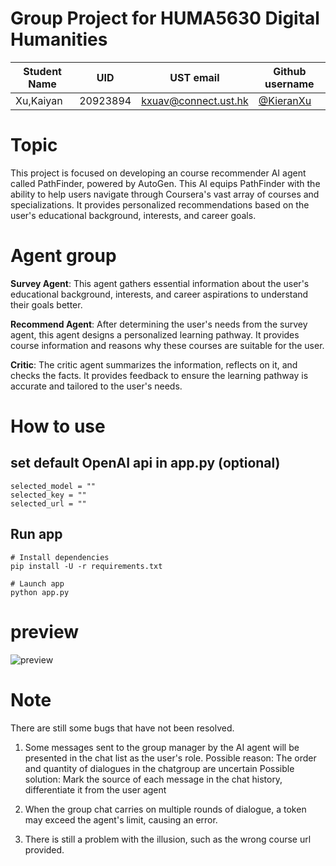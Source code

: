 # Group Project for HUMA5630 Digital Humanities

| Student Name | UID | UST email | Github username |
| ------------ | --- | --------- | --------------- |
|     Xu,Kaiyan| 20923894    |    kxuav@connect.ust.hk       |    [@KieranXu](https://github.com/KieranXu)             |


# Topic
This project is focused on developing an course recommender AI agent called PathFinder, powered by AutoGen. This AI equips PathFinder with the ability to help users navigate through Coursera's vast array of courses and specializations. It provides personalized recommendations based on the user's educational background, interests, and career goals. 

# Agent group

**Survey Agent**: This agent gathers essential information about the user's educational background, interests, and career aspirations to understand their goals better.

**Recommend Agent**: After determining the user's needs from the survey agent, this agent designs a personalized learning pathway. It provides course information and reasons why these courses are suitable for the user.

**Critic**: The critic agent summarizes the information, reflects on it, and checks the facts. It provides feedback to ensure the learning pathway is accurate and tailored to the user's needs.


# How to use
## set default OpenAI api in app.py (optional)
```
selected_model = ""
selected_key = ""
selected_url = ""
```
## Run app
```
# Install dependencies
pip install -U -r requirements.txt

# Launch app
python app.py
```

# preview
![preview](https://github.com/HUMA5630-Digital-Humanities/project-2024-group-6/assets/128702515/7a572151-964c-4a20-aa90-f777dc9e23cd)

# Note

There are still some bugs that have not been resolved.
1. Some messages sent to the group manager by the AI agent will be presented in the chat list as the user's role.
    Possible reason: The order and quantity of dialogues in the chatgroup are uncertain
    Possible solution: Mark the source of each message in the chat history, differentiate it from the user agent
    
2. When the group chat carries on multiple rounds of dialogue, a token may exceed the agent's limit, causing an error.
3. There is still a problem with the illusion, such as the wrong course url provided.
